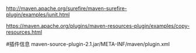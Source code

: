 
http://maven.apache.org/surefire/maven-surefire-plugin/examples/junit.html  

https://maven.apache.org/plugins/maven-resources-plugin/examples/copy-resources.html  

#插件信息
  maven-source-plugin-2.1.jar/META-INF/maven/plugin.xml  
  
